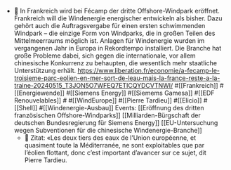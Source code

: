 - 📝 In Frankreich wird bei Fécamp der dritte Offshore-Windpark eröffnet. Frankreich will die Windenergie energischer entwickeln als bisher. Dazu gehört auch die Auftragsvergabe für einen ersten schwimmenden Windpark – die einzige Form von Windparks, die in großen Teilen des Mittelmeerraums möglich ist. Anlagen für Windenergie wurden im vergangenen Jahr in Europa in Rekordtempo installiert. Die Branche hat große Probleme dabei, sich gegen die internationale, vor allem chinesische Konkurrenz zu behaupten, die wesentlich mehr staatliche Unterstützung erhält. https://www.liberation.fr/economie/a-fecamp-le-troisieme-parc-eolien-en-mer-sort-de-leau-mais-la-france-reste-a-la-traine-20240515_T3JON5O7WFEQ7ETICQYDCVTNWI/ #[[Frankreich]] #[[Energiewende]] #[[Siemens Energy]] #[[Siemems Gamesa]] #[[EDF Renouvelables]] # #[[WindEurope]] #[[Pierre Tardieu]] #[[Elicio]] #[[Shell]] #[[Windenergie-Ausbau]]
  Events: [[Eröffnung des dritten französischen Offshore-Windparks]] [[Milliarden-Bürgschaft der deutschen Bundesregierung für Siemens Energy]] [[EU-Untersuchung wegen Subventionen für die chinesische Windenergie-Branche]]
	- 📌  Zitat: «Les deux tiers des eaux de l’Union européenne, et quasiment toute la Méditerranée, ne sont exploitables que par l’éolien flottant, donc c’est important d’avancer sur ce sujet, dit Pierre Tardieu.